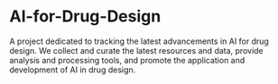 # AI-for-Drug-Design
A project dedicated to tracking the latest advancements in AI for drug design. We collect and curate the latest resources and data, provide analysis and processing tools, and promote the application and development of AI in drug design.
